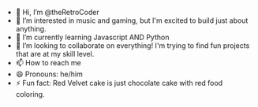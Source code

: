 - 👋 Hi, I’m @theRetroCoder
- 👀 I’m interested in music and gaming, but I'm excited to build just about anything.
- 🌱 I’m currently learning Javascript AND Python
- 💞️ I’m looking to collaborate on everything! I'm trying to find fun projects that are at my skill level.
- 📫 How to reach me
- 😄 Pronouns: he/him
- ⚡ Fun fact: Red Velvet cake is just chocolate cake with red food coloring.

<!---
theRetroCoder/theRetroCoder is a ✨ special ✨ repository because its `README.md` (this file) appears on your GitHub profile.
You can click the Preview link to take a look at your changes.
--->

